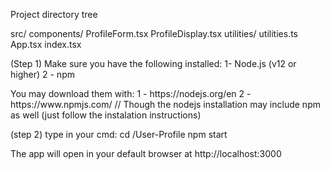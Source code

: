 <p>Project directory tree</p>
src/  
  components/  
    ProfileForm.tsx  
    ProfileDisplay.tsx  
  utilities/  
    utilities.ts  
  App.tsx  
  index.tsx  


<p>(Step 1) 
Make sure you have the following installed:
1- Node.js (v12 or higher)
2 - npm</p>

<p>You may download them with:
1 - https://nodejs.org/en
2 - https://www.npmjs.com/
// Though the nodejs installation may include npm as well (just follow the instalation instructions)</p>

<p>(step 2)
type in your cmd:
cd <path to directory>/User-Profile
npm start</p>

The app will open in your default browser at http://localhost:3000
